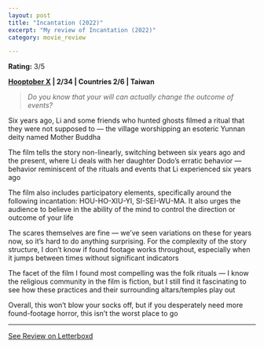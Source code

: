 ```yaml
---
layout: post
title: "Incantation (2022)"
excerpt: "My review of Incantation (2022)"
category: movie_review

---
```


**Rating:** 3/5

<b><a href="https://letterboxd.com/blrobin2/list/hooptober-x-2023/">Hooptober X</a> | 2/34 | Countries 2/6 | Taiwan</b>

<blockquote><i>Do you know that your will can actually change the outcome of events?</i></blockquote>

Six years ago, Li and some friends who hunted ghosts filmed a ritual that they were not supposed to — the village worshipping an esoteric Yunnan deity named Mother Buddha

The film tells the story non-linearly, switching between six years ago and the present, where Li deals with her daughter Dodo’s erratic behavior — behavior reminiscent of the rituals and events that Li experienced six years ago

The film also includes participatory elements, specifically around the following incantation: HOU-HO-XIU-YI, SI-SEI-WU-MA. It also urges the audience to believe in the ability of the mind to control the direction or outcome of your life

The scares themselves are fine — we’ve seen variations on these for years now, so it’s hard to do anything surprising. For the complexity of the story structure, I don’t know if found footage works throughout, especially when it jumps between times without significant indicators

The facet of the film I found most compelling was the folk rituals — I know the religious community in the film is fiction, but I still find it fascinating to see how these practices  and their surrounding altars/temples play out

Overall, this won’t blow your socks off, but if you desperately need more found-footage horror, this isn’t the worst place to go

<hr>

[See Review on Letterboxd](https://boxd.it/4UMSoj)

